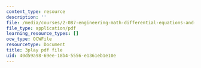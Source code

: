 ```yaml
---
content_type: resource
description: ''
file: /media/courses/2-087-engineering-math-differential-equations-and-linear-algebra-fall-2014/40d59a9869ee18b45556e1361eb1e10e_xvTYUnqn2wY.pdf
file_type: application/pdf
learning_resource_types: []
ocw_type: OCWFile
resourcetype: Document
title: 3play pdf file
uid: 40d59a98-69ee-18b4-5556-e1361eb1e10e
---
```

